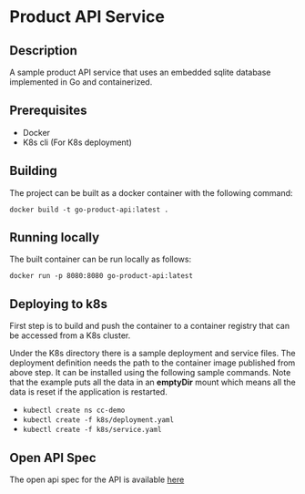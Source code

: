 # Product API Service

## Description

A sample product API service that uses an embedded sqlite database implemented in Go and containerized.

## Prerequisites

- Docker
- K8s cli (For K8s deployment)

## Building

The project can be built as a docker container with the following command:

`docker build -t go-product-api:latest .`

## Running locally

The built container can be run locally as follows:

`docker run -p 8080:8080 go-product-api:latest`

## Deploying to k8s

First step is to build and push the container to a container registry that can be accessed from a K8s cluster.

Under the K8s directory there is a sample deployment and service files. The deployment definition needs the path to the container image published from above step. It can be installed using the following sample commands. Note that the example puts all the data in an **emptyDir** mount which means all the data is reset if the application is restarted.

- `kubectl create ns cc-demo`
- `kubectl create -f k8s/deployment.yaml`
- `kubectl create -f k8s/service.yaml`

## Open API Spec

The open api spec for the API is available [here](./product-api.yaml)